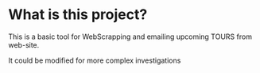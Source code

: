 # What is this project?

This is a basic tool for WebScrapping and emailing upcoming TOURS from web-site.

It could be modified for more complex investigations